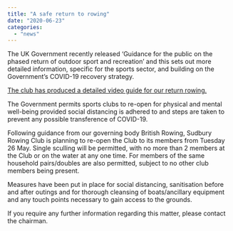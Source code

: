 ```yaml
---
title: "A safe return to rowing"
date: "2020-06-23"
categories: 
  - "news"
---
```



The UK Government recently released ‘Guidance for the public on the phased return of outdoor sport and recreation’ and this sets out more detailed information, specific for the sports sector, and building on the Government’s COVID-19 recovery strategy.

[The club has produced a detailed video guide for our return rowing.](https://youtu.be/3awIjDHY7O4)

The Government permits sports clubs to re-open for physical and mental well-being provided social distancing is adhered to and steps are taken to prevent any possible transference of COVID-19.

Following guidance from our governing body British Rowing, Sudbury Rowing Club is planning to re-open the Club to its members from Tuesday 26 May. Single sculling will be permitted, with no more than 2 members at the Club or on the water at any one time.  For members of the same household pairs/doubles are also permitted, subject to no other club members being present.

Measures have been put in place for social distancing, sanitisation before and after outings and for thorough cleansing of boats/ancillary equipment and any touch points necessary to gain access to the grounds.

If you require any further information regarding this matter, please contact the chairman.